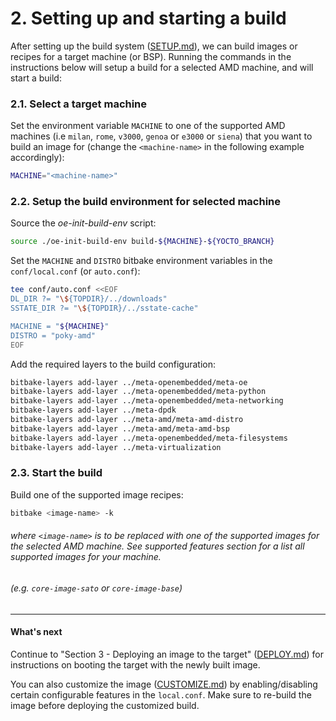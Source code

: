 # 2. Setting up and starting a build

After setting up the build system ([SETUP.md](SETUP.md)), we can build
images or recipes for a target machine (or BSP).
Running the commands in the instructions below will setup a build for
a selected AMD machine, and will start a build:

### 2.1. Select a target machine

Set the environment variable `MACHINE` to one of the supported AMD machines
(i.e `milan`, `rome`, `v3000`, `genoa` or `e3000` or `siena`) that you want to build an
image for (change the `<machine-name>` in the following example accordingly):

```sh
MACHINE="<machine-name>"
```

### 2.2. Setup the build environment for selected machine

Source the *oe-init-build-env* script:
```sh
source ./oe-init-build-env build-${MACHINE}-${YOCTO_BRANCH}
```

Set the `MACHINE` and `DISTRO` bitbake environment variables in the
`conf/local.conf` (or `auto.conf`):
```sh
tee conf/auto.conf <<EOF
DL_DIR ?= "\${TOPDIR}/../downloads"
SSTATE_DIR ?= "\${TOPDIR}/../sstate-cache"

MACHINE = "${MACHINE}"
DISTRO = "poky-amd"
EOF
```

Add the required layers to the build configuration:
```sh
bitbake-layers add-layer ../meta-openembedded/meta-oe
bitbake-layers add-layer ../meta-openembedded/meta-python
bitbake-layers add-layer ../meta-openembedded/meta-networking
bitbake-layers add-layer ../meta-dpdk
bitbake-layers add-layer ../meta-amd/meta-amd-distro
bitbake-layers add-layer ../meta-amd/meta-amd-bsp
bitbake-layers add-layer ../meta-openembedded/meta-filesystems
bitbake-layers add-layer ../meta-virtualization
```

### 2.3. Start the build

Build one of the supported image recipes:
```sh
bitbake <image-name> -k
```

###### where `<image-name>` is to be replaced with one of the supported images for the selected AMD machine. See *supported features* section for a list all supported images for your machine.
###### (e.g. `core-image-sato` or `core-image-base`)

---
#### What's next

Continue to "Section 3 - Deploying an image to the target"
([DEPLOY.md](DEPLOY.md)) for instructions on booting the target with
the newly built image.

You can also customize the image ([CUSTOMIZE.md](CUSTOMIZE.md)) by
enabling/disabling certain configurable features in the `local.conf`.
Make sure to re-build the image before deploying the customized build.

